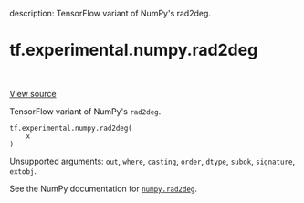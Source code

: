 description: TensorFlow variant of NumPy's rad2deg.

<div itemscope itemtype="http://developers.google.com/ReferenceObject">
<meta itemprop="name" content="tf.experimental.numpy.rad2deg" />
<meta itemprop="path" content="Stable" />
</div>

# tf.experimental.numpy.rad2deg

<!-- Insert buttons and diff -->

<table class="tfo-notebook-buttons tfo-api nocontent" align="left">

</table>

<a target="_blank" class="external" href="/code/stable/tensorflow/python/ops/numpy_ops/np_math_ops.py">View source</a>



TensorFlow variant of NumPy's `rad2deg`.


<pre class="devsite-click-to-copy prettyprint lang-py tfo-signature-link">
<code>tf.experimental.numpy.rad2deg(
    x
)
</code></pre>



<!-- Placeholder for "Used in" -->

Unsupported arguments: `out`, `where`, `casting`, `order`, `dtype`, `subok`, `signature`, `extobj`.

See the NumPy documentation for [`numpy.rad2deg`](https://numpy.org/doc/stable/reference/generated/numpy.rad2deg.html).